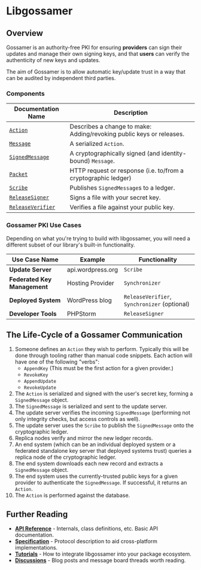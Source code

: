 # Libgossamer

## Overview

Gossamer is an authority-free PKI for ensuring **providers** can sign their
updates and manage their own signing keys, and that **users** can verify the
authenticity of new keys and updates.

The aim of Gossamer is to allow automatic key/update trust in a way that can be audited by independent third
parties.

### Components

| **Documentation Name** | **Description** |
|---|---|
| [`Action`](reference/Protocol/Action.md) | Describes a change to make: Adding/revoking public keys or releases. |
| [`Message`](reference/Protocol/Message.md) | A serialized `Action`. |
| [`SignedMessage`](reference/Protocol/SignedMessage.md) | A cryptographically signed (and identity-bound) `Message`. |
| [`Packet`](reference/Protocol/Packet.md) | HTTP request or response (i.e. to/from a cryptographic ledger) |
| [`Scribe`](reference/ScribeInterface.md) | Publishes `SignedMessage`s to a ledger. |
| [`ReleaseSigner`](reference/Release/Signer.md) | Signs a file with your secret key. |
| [`ReleaseVerifier`](reference/Release/Verifier.md) | Verifies a file against your public key. |

### Gossamer PKI Use Cases

Depending on what you're trying to build with libgossamer, you will need a
different subset of our library's built-in functionality.

| **Use Case Name** | **Example** | **Functionality**                |
|-------------------|-------------|----------------------------------|
| **Update Server** | api.wordpress.org | `Scribe`                   |
| **Federated Key Management** | Hosting Provider | `Synchronizer`   |
| **Deployed System** | WordPress blog | `ReleaseVerifier`, `Synchronizer` (optional) |
| **Developer Tools** | PHPStorm | `ReleaseSigner`                   |

## The Life-Cycle of a Gossamer Communication

1. Someone defines an `Action` they wish to perform. Typically this will be done
   through tooling rather than manual code snippets. Each action will have one of
   the following "verbs":
   * `AppendKey` (This must be the first action for a given provider.)
   * `RevokeKey`
   * `AppendUpdate`
   * `RevokeUpdate`
2. The `Action` is serialized and signed with the user's secret key,
   forming a `SignedMessage` object.
3. The `SignedMessage` is serialized and sent to the update server.
4. The update server verifies the incoming `SignedMessage` (performing
   not only integrity checks, but access controls as well).
5. The update server uses the `Scribe` to publish the `SignedMessage`
   onto the cryptographic ledger.
6. Replica nodes verify and mirror the new ledger records.
7. An end system (which can be an individual deployed system or a federated
   standalone key server that deployed systems trust) queries a replica node
   of the cryptographic ledger.
8. The end system downloads each new record and extracts a `SignedMessage`
   object.
9. The end system uses the currently-trusted public keys for a given provider
   to authenticate the `SignedMessage`. If successful, it returns an `Action`.
10. The `Action` is performed against the database.

## Further Reading

* **[API Reference](reference)** - Internals, class definitions, etc. Basic API documentation.
* **[Specification](specification)** - Protocol description to aid cross-platform implementations.
* **[Tutorials](tutorials)** - How to integrate libgossamer into your package ecosystem.
* **[Discussions](discussions.md)** - Blog posts and message board threads worth reading.
